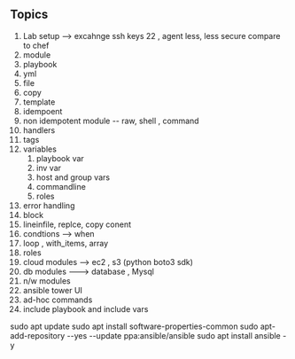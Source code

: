 ## Topics 
   1. Lab setup --> excahnge ssh keys 22 , agent less, less secure compare to chef
   2. module 
   3. playbook 
   4. yml 
   5. file 
   6. copy 
   7. template 
   8. idempoent 
   9. non idempotent module -- raw, shell , command 
   10. handlers 
   11. tags 
   12. variables 
         1. playbook var
         2. inv var
         3. host and group vars 
         4. commandline 
         5. roles 
   13. error handling 
   14. block 
   15. lineinfile, replce, copy conent 
   16. condtions --> when 
   17. loop , with_items, array 
   18. roles 
   19. cloud modules --> ec2 , s3 (python boto3 sdk)
   20. db modules ---> database , Mysql 
   21. n/w modules 
   22. ansible tower UI 
   23. ad-hoc commands 
   24. include playbook and include vars 


sudo apt update
sudo apt install software-properties-common
sudo apt-add-repository --yes --update ppa:ansible/ansible
sudo apt install ansible -y
